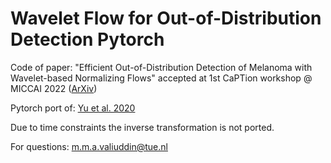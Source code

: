 # Wavelet Flow for Out-of-Distribution Detection Pytorch

Code of paper: "Efficient Out-of-Distribution Detection of Melanoma with Wavelet-based Normalizing Flows" accepted at 1st CaPTion workshop @ MICCAI 2022 (<a href=https://arxiv.org/abs/2208.04639>ArXiv</a>)

Pytorch port of: <a href="https://arxiv.org/abs/2010.13821">Yu et al. 2020</a>

Due to time constraints the inverse transformation is not ported.

For questions: m.m.a.valiuddin@tue.nl
